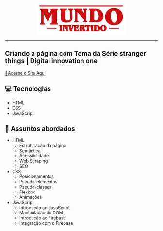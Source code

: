 <p align="center">
    <img width="300" src="./assets/images/banner/logo.svg">
</p>

-------
## Criando a página com Tema da Série stranger things | Digital innovation one 
<a href="https://anmorhy.github.io/Mundo-Invertido/">📜Acesse o Site Aqui</a>

## 💻 Tecnologias
- HTML
- CSS
- JavaScript

## 💬 Assuntos abordados
- HTML
    - Estruturação da página 
    - Semântica
    - Acessibilidade
    - Web Scraping
    - SEO
- CSS
    - Posicionamentos
    - Pseudo-elementos
    - Pseudo-classes
    - Flexbox
    - Animações 
- JavaScript
    - Introdução ao JavaScript
    - Manipulação do DOM
    - Introdução ao Firebase
    - Integração com o Firebase

